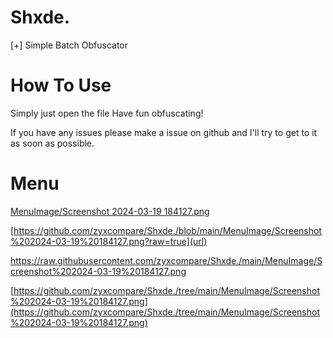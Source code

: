 # Shxde.
[+] Simple Batch Obfuscator

# How To Use
Simply just open the file
Have fun obfuscating!

If you have any issues please make a issue on github and I'll try to get to it as soon as possible.

# Menu

[MenuImage/Screenshot 2024-03-19 184127.png](https://github.com/zyxcompare/Shxde./main/MenuImage/Screenshot%202024-03-19%20184127.png?raw=true)

[https://github.com/zyxcompare/Shxde./blob/main/MenuImage/Screenshot%202024-03-19%20184127.png?raw=true](url)

https://raw.githubusercontent.com/zyxcompare/Shxde./main/MenuImage/Screenshot%202024-03-19%20184127.png

[https://github.com/zyxcompare/Shxde./tree/main/MenuImage/Screenshot%202024-03-19%20184127.png](https://github.com/zyxcompare/Shxde./tree/main/MenuImage/Screenshot%202024-03-19%20184127.png)
